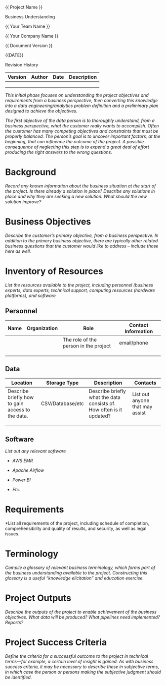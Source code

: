 {{ Project Name }}

Business Understanding

{{ Your Team Name }}

{{ Your Company Name }}

{{ Document Version }}

{{DATE}}

Revision History

| Version | Author | Date | Description |
|---------|--------|------|-------------|
|         |        |      |             |
|         |        |      |             |
|         |        |      |             |

*This initial phase focuses on understanding the project objectives and
requirements from a business perspective, then converting this knowledge
into a data engineering/analytics problem definition and a preliminary
plan designed to achieve the objectives.*

*The first objective of the data person is to thoroughly understand,
from a business perspective, what the customer really wants to
accomplish. Often the customer has many competing objectives and
constraints that must be properly balanced. The person’s goal is to
uncover important factors, at the beginning, that can influence the
outcome of the project. A possible consequence of neglecting this step
is to expend a great deal of effort producing the right answers to the
wrong questions.*

# Background

*Record any known information about the business situation at the start
of the project. Is there already a solution in place? Describe any
solutions in place and why they are seeking a new solution. What should
the new solution improve?*

# Business Objectives

*Describe the customer’s primary objective, from a business perspective.
In addition to the primary business objective, there are typically other
related business questions that the customer would like to address –
include those here as well.*

# Inventory of Resources

*List the resources available to the project, including personnel
(business experts, data experts, technical support, computing resources (hardware platforms), and
software*

## Personnel

| Name | Organization | Role                                  | Contact Information |
|------|--------------|---------------------------------------|---------------------|
|      |              | The role of the person in the project | email/phone         |
|      |              |                                       |                     |
|      |              |                                       |                     |
|      |              |                                       |                     |

## 

## Data

| Location                                         | Storage Type     | Description                                                          | Contacts                        |
|--------------------------------------------------|------------------|----------------------------------------------------------------------|---------------------------------|
| Describe briefly how to gain access to the data. | CSV/Database/etc | Describe briefly what the data consists of. How often is it updated? | List out anyone that may assist |
|                                                  |                  |                                                                      |                                 |
|                                                  |                  |                                                                      |                                 |
|                                                  |                  |                                                                      |                                 |

## Software

*List out any relevant software*

-   *AWS EMR*

-   *Apache Airflow*

-   *Power BI*

-   *Etc.*

# Requirements

*List all requirements of the project, including schedule of completion,
comprehensibility and quality of results, and security, as well as legal
issues. 


# Terminology

*Compile a glossary of relevant business terminology, which forms part
of the business understanding available to the project. Constructing
this glossary is a useful “knowledge elicitation” and education
exercise.*



# Project Outputs

*Describe the outputs of the project to enable achievement of the
business objectives. What data will be produced? What pipelines need
implemented? Reports?*

# Project Success Criteria

*Define the criteria for a successful outcome to the project in
technical terms—for example, a certain level of insight is gained. As
with business success criteria, it may be necessary to describe these in
subjective terms, in which case the person or persons making the
subjective judgment should be identified.*

